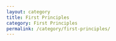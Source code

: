 ```yaml
---
layout: category
title: First Principles
category: First Principles
permalink: /category/first-principles/
---
```

